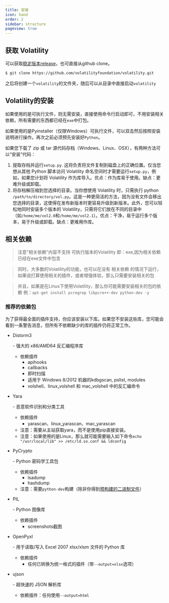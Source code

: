 ```yaml
---
title: 安装
icon: hand
order: 2
sidebar: structure
pageview: true
---
```


## 获取 Volatility

可以获取[稳定版本release](https://www.volatilityfoundation.org/releases)，也可直接从github clone。

```bash
$ git clone https://github.com/volatilityfoundation/volatility.git
```

之后将创建一个`volatility`的文件夹，随后可以从目录中直接启动`volatility`

## Volatility的安装

如果使用的是可执行文件，则无需安装，直接使用命令行启动即可，不用安装相关依赖，所有需要的东西都已经在`exe`中打包。

如果使用的是Pyinstaller（仅限Windows）可执行文件，可以双击然后按照安装说明进行操作。再次之前必须预先安装好`Python`。

如果您下载了 zip 或 tar 源代码存档（Windows、Linux、OSX），有两种方法可以“安装”代码：

1. 提取存档并运行`setup.py`. 这将负责将文件复制到磁盘上的正确位置。仅当您想从其他 Python 脚本访问 Volatility 命名空间时才需要运行`setup.py`，例如，如果您计划将 Volatility 作为库导入。优点：作为库易于使用。缺点：更难升级或卸载。
2. 将存档解压缩到您选择的目录。当你想使用 Volatility 时，只需执行 python `/path/to/directory/vol.py`。这是一种更简洁的方法，因为没有文件会移出您选择的目录，这使得在发布新版本时更容易升级到新版本。此外，您可以轻松地同时安装多个版本的 Volatility，只需将它们放在不同的目录中（如`/home/me/vol2.0`和`/home/me/vol2.1`）。优点：干净，易于运行多个版本，易于升级或卸载。缺点：更难用作库。

## 相关依赖

> 注意"相关依赖"内容不支持 可执行版本的Volatility 即：exe,因为相关依赖已经在exe文件中包含

> 同时，大多数的Volatility的功能，也可以在没有 相关依赖 的情况下运行，如果说打算使用相关的插件，或者增强体验，那么只需要安装相关的包

> 并且，如果是在Linux下使用Volatility，那么你可能需要安装相关的包的依赖 例：`apt-get install pcregrep libpcre++-dev python-dev -y`

### 推荐的依赖包

为了获得最全面的插件支持，你应该安装以下库。如果您不安装这些库，您可能会看到一条警告消息，但所有不依赖缺少的库的插件仍将正常工作。

- Distorm3

   

  \- 强大的 x86/AMD64 反汇编程序库

  - 依赖插件
    - apihooks
    - callbacks
    - 即时扫描
    - 适用于 Windows 8/2012 机器的kdbgscan, pslist, modules
    - volshell、linux_volshell 和 mac_volshell 中的反汇编命令

- Yara

   

  \- 恶意软件识别和分类工具

  - 依赖插件
    - yarascan、linux_yarascan、mac_yarascan
  - 注意：需要从主站获取yara，而不是使用pip直接安装。
  - 注意：如果使用的是Linux，那么就可能需要输入如下命令`echo "/usr/local/lib" >> /etc/ld.so.conf && ldconfig`

- PyCrypto

   

  \- Python 密码学工具包

  - 依赖插件
    - lsadump
    - hashdump
  - 注意：需要`python-dev`构建（除非你得到[预构建的二进制文件](http://www.voidspace.org.uk/python/modules.shtml#pycrypto)）

- PIL

   

  \- Python 图像库

  - 依赖插件
    - screenshots截图

- OpenPyxl

   

  \- 用于读取/写入 Excel 2007 xlsx/xlsm 文件的 Python 库

  - 依赖插件
    - 任何已转换为统一格式的插件（带`--output=xlsx`选项）

- ujson

   

  \- 超快速的 JSON 解析库

  - 依赖插件：任何使用`--output=html`